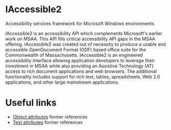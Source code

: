 # IAccessible2
Accessibility services framework for Microsoft Windows environments.

IAccessible2 is an accessibility API which complements Microsoft's earlier work on MSAA.
This API fills critical accessibility API gaps in the MSAA offering. IAccessible2 was created out of necessity to
produce a usable and accessible OpenDocument Format (ODF) based office suite for the Commonwealth of Massachusetts.
IAccessible2 is an engineered accessibility interface allowing application developers to leverage their investment
in MSAA while also providing an Assistive Technology (AT) access to rich document applications and web browsers.
The additional functionality includes support for rich text, tables, spreadsheets, Web 2.0 applications, and other
large mainstream applications.

# Useful links
* [Object attributes](https://wiki.linuxfoundation.org/accessibility/iaccessible2/objectattributes) former references
* [Text attributes](https://wiki.linuxfoundation.org/accessibility/iaccessible2/textattributes) former references
